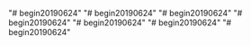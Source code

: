 "# begin20190624" 
"# begin20190624" 
"# begin20190624" 
"# begin20190624" 
"# begin20190624" 
"# begin20190624" 
"# begin20190624" 
